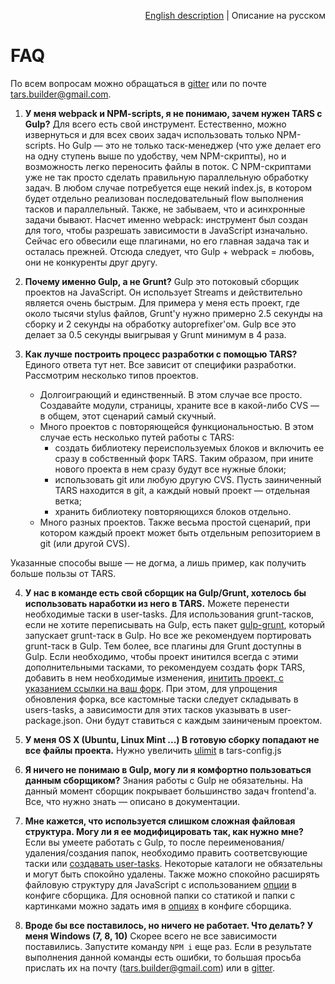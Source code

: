 <p align="right">
<a href="../en/faq.md">English description</a> | Описание на русском
</p>

# FAQ

По всем вопросам можно обращаться в [gitter](https://gitter.im/tars/tars?utm_source=badge&utm_medium=badge&utm_campaign=pr-badge) или по почте [tars.builder@gmail.com](mailto:tars.builder@gmail.com).

1. **У меня webpack и NPM-scripts, я не понимаю, зачем нужен TARS с Gulp?**
Для всего есть свой инструмент. Естественно, можно извернуться и для всех своих задач использовать только NPM-scripts. Но Gulp — это не только таск-менеджер (что уже делает его на одну ступень выше по удобству, чем NPM-скрипты), но и возможность легко переносить файлы в поток. С NPM-скриптами уже не так просто сделать правильную параллельную обработку задач. В любом случае потребуется еще некий index.js, в котором будет отдельно реализован последовательный flow выполнения тасков и параллельный. Также, не забываем, что и асинхронные задачи бывают.
Насчет именно webpack: инструмент был создан для того, чтобы разрешать зависимости в JavaScript изначально. Сейчас его обвесили еще плагинами, но его главная задача так и осталась прежней. Отсюда следует, что Gulp + webpack = любовь, они не конкуренты друг другу.

2. **Почему именно Gulp, а не Grunt?**
Gulp это потоковый сборщик проектов на JavaScript. Он использует Streams и действительно является очень быстрым. Для примера у меня есть проект, где около тысячи stylus файлов, Grunt'у нужно примерно 2.5 секунды на сборку и 2 секунды на обработку autoprefixer'ом. Gulp все это делает за 0.5 секунды выигрывая у Grunt минимум в 4 раза.

3. **Как лучше построить процесс разработки с помощью TARS?**
Единого ответа тут нет. Все зависит от специфики разработки. Рассмотрим несколько типов проектов.
    * Долгоиграющий и единственный. В этом случае все просто. Создавайте модули, страницы, храните все в какой-либо CVS — в общем, этот сценарий самый скучный.
    * Много проектов с повторяющейся функциональностью. В этом случае есть несколько путей работы с TARS:
        - создать библиотеку переиспользуемых блоков и включить ее сразу в собственный форк TARS. Таким образом, при ините нового проекта в нем сразу будут все нужные блоки;
        - использовать git или любую другую CVS. Пусть заиниченный TARS находится в git, а каждый новый проект — отдельная ветка;
        - хранить библиотеку повторяющихся блоков отдельно.
    * Много разных проектов. Также весьма простой сценарий, при котором каждый проект может быть отдельным репозиторием в git (или другой CVS).

Указанные способы выше — не догма, а лишь пример, как получить больше пользы от TARS.

4. **У нас в команде есть свой сборщик на Gulp/Grunt, хотелось бы использовать наработки из него в TARS.**
Можете перенести необходимые таски в user-tasks. Для использования grunt-тасков, если не хотите переписывать на Gulp, есть пакет [gulp-grunt](https://www.NPMjs.com/package/gulp-grunt), который запускает grunt-таск в Gulp. Но все же рекомендуем портировать grunt-таск в Gulp. Тем более, все плагины для Grunt доступны в Gulp. Если необходимо, чтобы проект инитился всегда с этими дополнительными тасками, то рекомендуем создать форк TARS, добавить в нем необходимые изменения, [инитить проект, с указанием ссылки на ваш форк](https://github.com/tars/tars-cli/blob/master/docs/ru/commands.md#tars-init). При этом, для упрощения обновления форка, все кастомные таски следует складывать в users-tasks, а зависимости для этих тасков указывать в user-package.json. Они будут ставиться с каждым заиниченым проектом.

5. **У меня OS X (Ubuntu, Linux Mint ...) В готовую сборку попадают не все файлы проекта.**
Нужно увеличить [ulimit](options.md#ulimit) в tars-config.js

6. **Я ничего не понимаю в Gulp, могу ли я комфортно пользоваться данным сборщиком?**
Знания работы с Gulp не обязательны. На данный момент сборщик покрывает большинство задач frontend'а. Все, что нужно знать — описано в документации.

7. **Мне кажется, что используется слишком сложная файловая структура. Могу ли я ее модифицировать так, как нужно мне?**
Если вы умеете работать с Gulp, то после переименования/удаления/создания папок, необходимо править соответсвующие таски или [создавать user-tasks](tasks.md). Некоторые каталоги не обязательны и могут быть спокойно удалены.
Также можно спокойно расширять файловую структуру для JavaScript с использованием [опции](options.md#jspathstoconcatbeforemodulesjs-%D0%B8-jspathstoconcataftermodulesjs) в конфиге сборщика.
Для основной папки со статикой и папки с картинками можно задать имя в [опциях](options.md#fs) в конфиге сборщика.

8. **Вроде бы все поставилось, но ничего не работает. Что делать? У меня Windows (7, 8, 10)**
Скорее всего не все зависимости поставились. Запустите команду `NPM i` еще раз.
Если в результате выполнения данной команды есть ошибки, то большая просьба прислать их на почту ([tars.builder@gmail.com](mailto:tars.builder@gmail.com)) или в [gitter](https://gitter.im/tars/tars?utm_source=badge&utm_medium=badge&utm_campaign=pr-badge).
